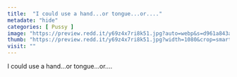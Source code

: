 ```yaml
---
title:  "I could use a hand...or tongue...or...."
metadate: "hide"
categories: [ Pussy ]
image: "https://preview.redd.it/y69z4x7ri8k51.jpg?auto=webp&s=d961a843a625a4d5b9ae1020c213f68027fa093a"
thumb: "https://preview.redd.it/y69z4x7ri8k51.jpg?width=1080&crop=smart&auto=webp&s=bd6616535f0743b456146889b3da61b15ce002a6"
visit: ""
---
```

I could use a hand...or tongue...or....

